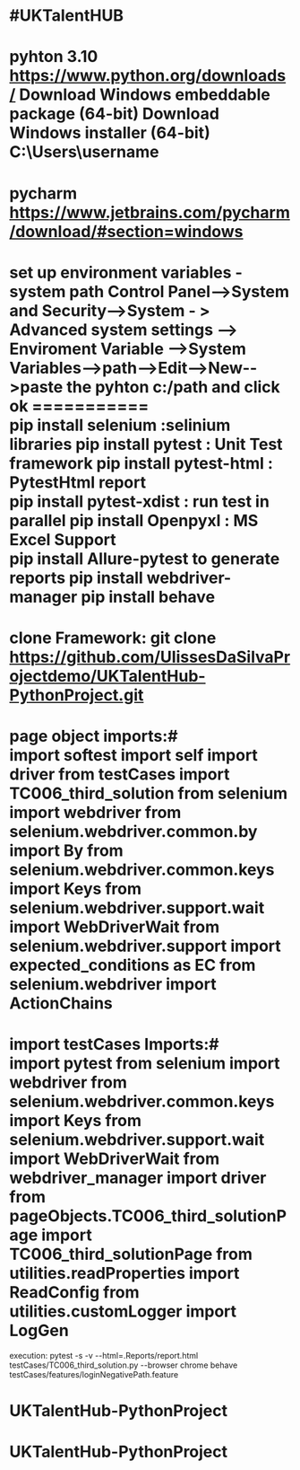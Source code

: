#UKTalentHUB
============ 
pyhton 3.10 
https://www.python.org/downloads/ 
Download Windows embeddable package (64-bit)
Download Windows installer (64-bit)
C:\Users\username
===========
pycharm  
https://www.jetbrains.com/pycharm/download/#section=windows 
============  
set up environment variables - system path 
Control Panel-->System and Security-->System - > Advanced system settings --> Enviroment Variable -->System Variables-->path-->Edit-->New-->paste the pyhton c:/path and click ok ===========  
pip install selenium  :selinium libraries 
pip install pytest : Unit Test framework 
pip install pytest-html : PytestHtml report  
pip install pytest-xdist : run test in parallel 
pip install Openpyxl : MS Excel Support  
pip install Allure-pytest  to generate reports 
pip install webdriver-manager 
pip install behave 
============== 
clone Framework: 
git clone https://github.com/UlissesDaSilvaProjectdemo/UKTalentHub-PythonProject.git
============== 
page object imports:#  
import softest 
import self 
import driver from testCases import TC006_third_solution 
from selenium import webdriver 
from selenium.webdriver.common.by import By 
from selenium.webdriver.common.keys import Keys 
from selenium.webdriver.support.wait import WebDriverWait 
from selenium.webdriver.support import expected_conditions as EC 
from selenium.webdriver import ActionChains 
============= 
import testCases Imports:#  
import pytest 
from selenium import webdriver 
from selenium.webdriver.common.keys import Keys 
from selenium.webdriver.support.wait import WebDriverWait 
from webdriver_manager import driver 
from pageObjects.TC006_third_solutionPage import TC006_third_solutionPage 
from utilities.readProperties import ReadConfig 
from utilities.customLogger import LogGen 
================ 
execution: 
pytest -s -v  --html=.Reports/report.html testCases/TC006_third_solution.py --browser chrome 
behave testCases/features/loginNegativePath.feature
# UKTalentHub-PythonProject
# UKTalentHub-PythonProject
